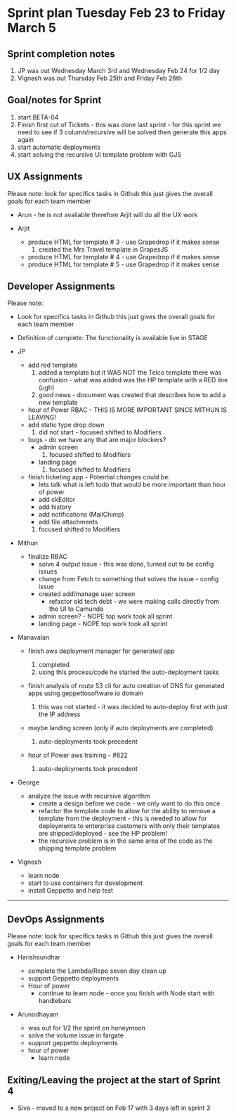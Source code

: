 # Sprint plan Tuesday Feb 23 to Friday March 5

## Sprint completion notes

1. JP was out Wednesday March 3rd and Wednesday Feb 24 for 1/2 day
2. Vignesh was out Thursday Feb 25th and Friday Feb 26th


## Goal/notes for Sprint

1. start BETA-04
2. Finish first cut of Tickets - this was done last sprint - for this sprint we need to see if 3 column/recursive will be solved then generate this apps again
3. start automatic deployments
4. start solving the recursive UI template problem with GJS

## UX Assignments

Please note: look for specifics tasks in Github this just gives the overall goals for each team member

- Arun - he is not available therefore Arjit will do all the UX work

- Arjit
  - produce HTML for template # 3 - use Grapedrop if it makes sense
    1. created the Mrs Travel template in GrapesJS
  - produce HTML for template # 4 - use Grapedrop if it makes sense
  - produce HTML for template # 5 - use Grapedrop if it makes sense

## Developer Assignments

Please note:

- Look for specifics tasks in Github this just gives the overall goals for each team member
- Definition of complete: The functionality is available live in STAGE

- JP
  - add red template
    1. added a template but it WAS NOT the Telco template there was confusion - what was added was the HP template with a RED line (ugh)
    2. good news - document was created that describes how to add a new template
  - hour of Power RBAC - THIS IS  MORE IMPORTANT SINCE MITHUN IS LEAVING!
  - add static type drop down
    1. did not start - focused shifted to Modifiers
  - bugs - do we have any that are major blockers?
    - admin screen
      1. focused shifted to Modifiers
    - landing page
      1. focused shifted to Modifiers
  - finish ticketing app - Potential changes could be:
    - lets talk what is left todo that would be more important than hour of power
    - add ckEditor
    - add history
    - add notifications (MailChimp)
    - add file attachments
    1. focused shifted to Modifiers

- Mithun
  - finalize RBAC
    - solve 4 output issue - this was done, turned out to be config issues
    - change from Fetch to something that solves the issue - config issue
    - created add/manage user screen
      - refactor old tech debt - we were making calls directly from the UI to Camunda
    - admin screen?  - NOPE top work took all sprint
    - landing page  - NOPE top work took all sprint
  
- Manavalan
  - finish aws deployment manager for generated app
    1. completed
    2. using this process/code he started the auto-deployment tasks
  
  - finish analysis of route 53 cli for auto creation of DNS for generated apps using geppettosoftware.io domain
    1. this was not started - it was decided to auto-deploy first with just the IP address
  - maybe landing screen (only if auto deployments are completed)
    1. auto-deployments took precedent
  - hour of Power aws training - #822
    1. auto-deployments took precedent

- George
  - analyze the issue with recursive algorithm
    - create a design before we code - we only want to do this once
    - refactor the template code to allow for the ability to remove a template from the deployment - this is needed to allow for deployments to enterprise customers with only their templates are shipped/deployed - see the HP problem!
    - the recursive problem is in the same area of the code as the shipping template problem

- Vignesh
  - learn node
  - start to use containers for development
  - install Geppetto and help test

---

## DevOps Assignments

Please note: look for specifics tasks in Github this just gives the overall goals for each team member

- Harishsundhar
  - complete the Lambda/Repo seven day clean up
  - support Geppetto deployments
  - Hour of power
    - continue to learn node - once you finish with Node start with handlebars

- Arunodhayam
  - was out for 1/2 the sprint on honeymoon
  - solve the volume issue in fargate
  - support geppetto deployments
  - hour of power
    - learn node

## Exiting/Leaving the project at the start of Sprint 4

- Siva - moved to a new project on Feb 17 with 3 days left in sprint 3
